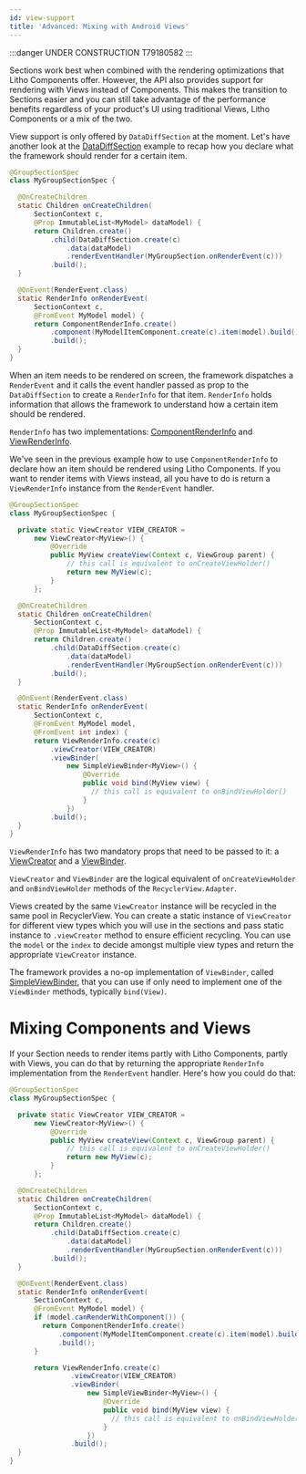 ```yaml
---
id: view-support
title: 'Advanced: Mixing with Android Views'
---
```


:::danger UNDER CONSTRUCTION
T79180582
:::

Sections work best when combined with the rendering optimizations that Litho Components offer. However, the API also provides support for rendering with Views instead of Components. This makes the transition to Sections easier and you can still take advantage of the performance benefits regardless of your product's UI using traditional Views, Litho Components or a mix of the two.

View support is only offered by `DataDiffSection` at the moment. Let's have another look at the [DataDiffSection](/docs/sections-building-blocks#datadiffsection) example to recap how you declare what the framework should render for a certain item.

```java
@GroupSectionSpec
class MyGroupSectionSpec {

  @OnCreateChildren
  static Children onCreateChildren(
      SectionContext c,
      @Prop ImmutableList<MyModel> dataModel) {
      return Children.create()
          .child(DataDiffSection.create(c)
              .data(dataModel)
              .renderEventHandler(MyGroupSection.onRenderEvent(c)))
          .build();
  }

  @OnEvent(RenderEvent.class)
  static RenderInfo onRenderEvent(
      SectionContext c,
      @FromEvent MyModel model) {
      return ComponentRenderInfo.create()
          .component(MyModelItemComponent.create(c).item(model).build())
          .build();
  }
}
```

When an item needs to be rendered on screen, the framework dispatches a `RenderEvent` and it calls the event handler passed as prop to the `DataDiffSection` to create a `RenderInfo` for that item. `RenderInfo` holds information that allows the framework to understand how a certain item should be rendered.

`RenderInfo` has two implementations: [ComponentRenderInfo](pathname:///javadoc/com/facebook/litho/widget/ComponentRenderInfo.html) and [ViewRenderInfo](pathname:///javadoc/com/facebook/litho/widget/ViewRenderInfo.html).

We've seen in the previous example how to use `ComponentRenderInfo` to declare how an item should be rendered using Litho Components. If you want to render items with Views instead, all you have to do is return a `ViewRenderInfo` instance from the `RenderEvent` handler.

```java
@GroupSectionSpec
class MyGroupSectionSpec {

  private static ViewCreator VIEW_CREATOR =
      new ViewCreator<MyView>() {
          @Override
          public MyView createView(Context c, ViewGroup parent) {
              // this call is equivalent to onCreateViewHolder()
              return new MyView(c);
          }
      };

  @OnCreateChildren
  static Children onCreateChildren(
      SectionContext c,
      @Prop ImmutableList<MyModel> dataModel) {
      return Children.create()
          .child(DataDiffSection.create(c)
              .data(dataModel)
              .renderEventHandler(MyGroupSection.onRenderEvent(c)))
          .build();
  }

  @OnEvent(RenderEvent.class)
  static RenderInfo onRenderEvent(
      SectionContext c,
      @FromEvent MyModel model,
      @FromEvent int index) {
      return ViewRenderInfo.create(c)
          .viewCreator(VIEW_CREATOR)
          .viewBinder(
              new SimpleViewBinder<MyView>() {
                  @Override
                  public void bind(MyView view) {
                    // this call is equivalent to onBindViewHolder()
                  }
              })
          .build();
  }
}
```

`ViewRenderInfo` has two mandatory props that need to be passed to it: a [ViewCreator](pathname:///javadoc/com/facebook/litho/viewcompat/ViewCreator.html) and a [ViewBinder](pathname:///javadoc/com/facebook/litho/viewcompat/ViewBinder.html).

`ViewCreator` and `ViewBinder` are the logical equivalent of `onCreateViewHolder` and `onBindViewHolder` methods of the `RecyclerView.Adapter`.

Views created by the same `ViewCreator` instance will be recycled in the same pool in RecyclerView. You can create a static instance of `ViewCreator` for different view types which you will use in the sections and pass static instance to `.viewCreator` method to ensure efficient recycling. You can use the `model` or the `index` to decide amongst multiple view types and return the appropriate `ViewCreator` instance.

The framework provides a no-op implementation of `ViewBinder`, called [SimpleViewBinder](pathname:///javadoc/com/facebook/litho/viewcompat/SimpleViewBinder.html), that you can use if only need to implement one of the `ViewBinder` methods, typically `bind(View)`.

# Mixing Components and Views

If your Section needs to render items partly with Litho Components, partly with Views, you can do that by returning the appropriate `RenderInfo` implementation from the `RenderEvent` handler.
Here's how you could do that:

```java
@GroupSectionSpec
class MyGroupSectionSpec {

  private static ViewCreator VIEW_CREATOR =
      new ViewCreator<MyView>() {
          @Override
          public MyView createView(Context c, ViewGroup parent) {
              // this call is equivalent to onCreateViewHolder()
              return new MyView(c);
          }
      };

  @OnCreateChildren
  static Children onCreateChildren(
      SectionContext c,
      @Prop ImmutableList<MyModel> dataModel) {
      return Children.create()
          .child(DataDiffSection.create(c)
              .data(dataModel)
              .renderEventHandler(MyGroupSection.onRenderEvent(c)))
          .build();
  }

  @OnEvent(RenderEvent.class)
  static RenderInfo onRenderEvent(
      SectionContext c,
      @FromEvent MyModel model) {
      if (model.canRenderWithComponent()) {
        return ComponentRenderInfo.create()
            .component(MyModelItemComponent.create(c).item(model).build())
            .build();
      }

      return ViewRenderInfo.create(c)
               .viewCreator(VIEW_CREATOR)
               .viewBinder(
                   new SimpleViewBinder<MyView>() {
                       @Override
                       public void bind(MyView view) {
                         // this call is equivalent to onBindViewHolder()
                       }
                   })
               .build();
  }
}
```
